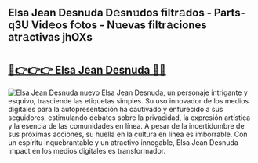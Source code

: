 ## Elsa Jean Desnuda D𝚎sn𝚞dos filtr𝚊dos - Parts-q3U Vid𝚎os f𝚘tos - N𝚞evas filtr𝚊ciones atr𝚊ctivas jhOXs

# <h2><a href="http://mbdaja.tromn.icu/?c=Elsa+Jean+Desnuda">🔗👉👉👉 Elsa Jean Desnuda 🔗🔗</a></h2>

[![Elsa Jean Desnuda nuevo](https://i.imgur.com/pEAQMta.gif)](http://mbdaja.tromn.icu/?c=Elsa+Jean+Desnuda)
Elsa Jean Desnuda, un personaje intrigante y esquivo, trasciende las etiquetas simples. Su uso innovador de los medios digitales para la autopresentación ha cautivado y enfurecido a sus seguidores, estimulando debates sobre la privacidad, la expresión artística y la esencia de las comunidades en línea. A pesar de la incertidumbre de sus próximas acciones, su huella en la cultura en línea es imborrable. Con un espíritu inquebrantable y un atractivo innegable, Elsa Jean Desnuda impact en los medios digitales es transformador.
